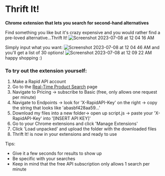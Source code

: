 # Thrift It!
**Chrome extension that lets you search for second-hand alternatives**

Find something you like but it's crazy expensive and you would rather find a pre-loved alternative...Thrift It!
![Screenshot 2023-07-08 at 12 04 16 AM](https://github.com/wenx0/thrift-it/assets/92049325/fb5659f6-2e60-4a83-a22a-412d3773aa2a)

Simply input what you want:
![Screenshot 2023-07-08 at 12 04 46 AM](https://github.com/wenx0/thrift-it/assets/92049325/e772a01f-fb7d-40e9-acff-44bdd0330343)
and you'll get a list of 30 options!
![Screenshot 2023-07-08 at 12 09 22 AM](https://github.com/wenx0/thrift-it/assets/92049325/540701d3-366c-4a09-b0d6-aeccb6226ee2)
happy shopping :)

### To try out the extension yourself:
1. Make a Rapid API account
2. Go to the [Real-Time Product Search](https://rapidapi.com/letscrape-6bRBa3QguO5/api/real-time-product-search/) page
3. Navigate to Pricing -> subscribe to Basic (free, only allows one request per minute)
4. Navigate to Endpoints -> look for 'X-RapidAPI-Key' on the right -> copy the string that looks like 'abasbf428aa59...'
5. Download my files into a new folder-> open up script.js -> paste your 'X-RapidAPI-Key' into '[INSERT API KEY]'
6. Go to your Chrome extensions and click 'Manage Extensions'
7. Click 'Load unpacked' and upload the folder with the downloaded files
8. Thrift It! is now in your extensions and ready to use

Tips:
- Give it a few seconds for results to show up
- Be specific with your searches
- Keep in mind that the free API subscription only allows 1 search per minute
